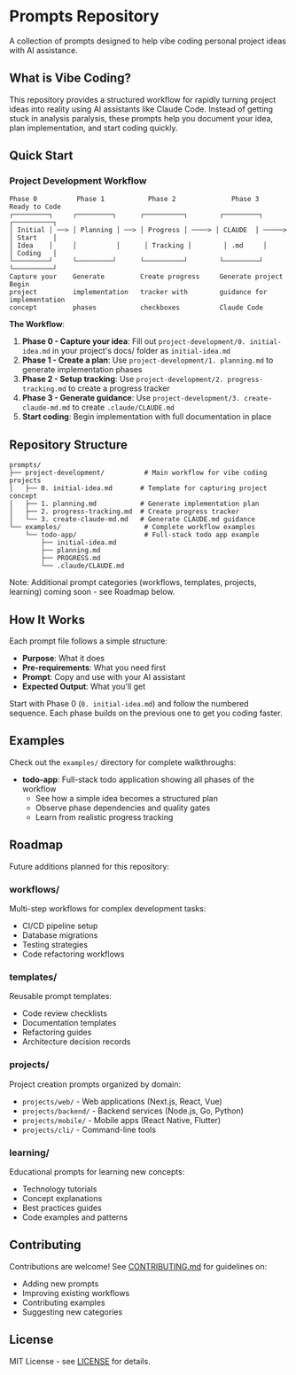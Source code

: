 # Prompts Repository

A collection of prompts designed to help vibe coding personal project ideas with AI assistance.

## What is Vibe Coding?

This repository provides a structured workflow for rapidly turning project ideas into reality using AI assistants like Claude Code. Instead of getting stuck in analysis paralysis, these prompts help you document your idea, plan implementation, and start coding quickly.

## Quick Start

### Project Development Workflow

```
Phase 0          Phase 1           Phase 2              Phase 3            Ready to Code
┌─────────┐     ┌─────────┐      ┌──────────┐        ┌─────────┐         ┌──────────┐
│ Initial │ ──> │ Planning │ ──> │ Progress │ ────> │ CLAUDE  │ ─────> │ Start    │
│ Idea    │     │          │      │ Tracking │        │ .md     │         │ Coding   │
└─────────┘     └─────────┘      └──────────┘        └─────────┘         └──────────┘
Capture your    Generate         Create progress     Generate project    Begin
project         implementation   tracker with        guidance for        implementation
concept         phases           checkboxes          Claude Code
```

**The Workflow**:

1. **Phase 0 - Capture your idea**: Fill out `project-development/0. initial-idea.md` in your project's docs/ folder as `initial-idea.md`
2. **Phase 1 - Create a plan**: Use `project-development/1. planning.md` to generate implementation phases
3. **Phase 2 - Setup tracking**: Use `project-development/2. progress-tracking.md` to create a progress tracker
4. **Phase 3 - Generate guidance**: Use `project-development/3. create-claude-md.md` to create `.claude/CLAUDE.md`
5. **Start coding**: Begin implementation with full documentation in place

## Repository Structure

```
prompts/
├── project-development/          # Main workflow for vibe coding projects
│   ├── 0. initial-idea.md       # Template for capturing project concept
│   ├── 1. planning.md           # Generate implementation plan
│   ├── 2. progress-tracking.md  # Create progress tracker
│   └── 3. create-claude-md.md   # Generate CLAUDE.md guidance
└── examples/                     # Complete workflow examples
    └── todo-app/                 # Full-stack todo app example
        ├── initial-idea.md
        ├── planning.md
        ├── PROGRESS.md
        └── .claude/CLAUDE.md
```

Note: Additional prompt categories (workflows, templates, projects, learning) coming soon - see Roadmap below.

## How It Works

Each prompt file follows a simple structure:
- **Purpose**: What it does
- **Pre-requirements**: What you need first
- **Prompt**: Copy and use with your AI assistant
- **Expected Output**: What you'll get

Start with Phase 0 (`0. initial-idea.md`) and follow the numbered sequence. Each phase builds on the previous one to get you coding faster.

## Examples

Check out the `examples/` directory for complete walkthroughs:
- **todo-app**: Full-stack todo application showing all phases of the workflow
  - See how a simple idea becomes a structured plan
  - Observe phase dependencies and quality gates
  - Learn from realistic progress tracking

## Roadmap

Future additions planned for this repository:

### workflows/
Multi-step workflows for complex development tasks:
- CI/CD pipeline setup
- Database migrations
- Testing strategies
- Code refactoring workflows

### templates/
Reusable prompt templates:
- Code review checklists
- Documentation templates
- Refactoring guides
- Architecture decision records

### projects/
Project creation prompts organized by domain:
- `projects/web/` - Web applications (Next.js, React, Vue)
- `projects/backend/` - Backend services (Node.js, Go, Python)
- `projects/mobile/` - Mobile apps (React Native, Flutter)
- `projects/cli/` - Command-line tools

### learning/
Educational prompts for learning new concepts:
- Technology tutorials
- Concept explanations
- Best practices guides
- Code examples and patterns

## Contributing

Contributions are welcome! See [CONTRIBUTING.md](CONTRIBUTING.md) for guidelines on:
- Adding new prompts
- Improving existing workflows
- Contributing examples
- Suggesting new categories

## License

MIT License - see [LICENSE](LICENSE) for details.